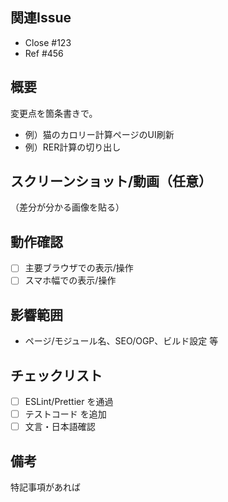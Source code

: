 <!-- PR の目的を簡潔に。スクショ/動画/GIF があれば貼ってください。 -->

## 関連Issue
- Close #123
- Ref #456

## 概要
変更点を箇条書きで。
- 例）猫のカロリー計算ページのUI刷新
- 例）RER計算の切り出し

## スクリーンショット/動画（任意）
（差分が分かる画像を貼る）

## 動作確認
- [ ] 主要ブラウザでの表示/操作
- [ ] スマホ幅での表示/操作

## 影響範囲
- ページ/モジュール名、SEO/OGP、ビルド設定 等

## チェックリスト
- [ ] ESLint/Prettier を通過
- [ ] テストコード を追加
- [ ] 文言・日本語確認

## 備考
特記事項があれば
